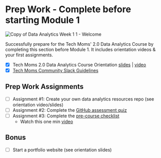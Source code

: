 # Prep Work - Complete before starting Module 1 

![Copy of Data Analytics Week 1 1 - Welcome](https://github.com/user-attachments/assets/90efccdc-4543-4a29-ba0b-a91642ba3afd)

Successfully prepare for the Tech Moms' 2.0 Data Analytics Course by completing this section before Module 1. It includes orientation videos & your first assignments. 

- [x] Tech Moms 2.0 Data Analytics Course Orientation [slides](https://docs.google.com/presentation/d/1ttR8RHF_bvDvXxFFcWyrDF-R8yrwz2Nv7C52DkT7wmA/edit#slide=id.g2f12d79c799_0_94) | [video](https://www.youtube.com/watch?v=IaiKZy1j0gs&list=PLvJhtbaWAuW2TzL4FLUfOvJay7SwvgBSf&index=1) 
- [x] [Tech Moms Community Slack Guidelines](https://docs.google.com/document/d/1g7nEFyEZe8AvSan-bbYAuvJorYvHSdoX55urAGQO_iI/edit)

## Prep Work Assignments

- [ ] Assignment #1: Create your own data analytics resources repo (see orientation video/slides)
- [ ] Assignment #2: Complete the [GitHub assessment quiz](https://forms.gle/8yxFxELRCoHKo8oq7) 
- [ ] Assignment #3: Complete the [pre-course checklist](https://docs.google.com/document/u/1/d/1DvkYSFrZkkCpClqdR6HO3zsEFOUPDAoqZliurV4QkzA/copy?usp=sharing)
    * Watch this one min [video](https://app.screencastify.com/v3/watch/XJp2UYdVvVnFIFr2CjeA)

## Bonus

- [ ] Start a portfolio website (see orientation slides)

